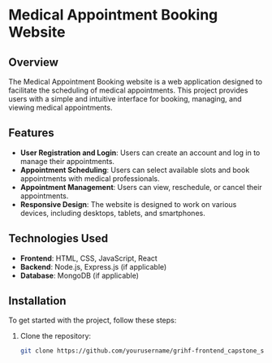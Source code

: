 # Medical Appointment Booking Website

## Overview
The Medical Appointment Booking website is a web application designed to facilitate the scheduling of medical appointments. This project provides users with a simple and intuitive interface for booking, managing, and viewing medical appointments.

## Features
- **User Registration and Login**: Users can create an account and log in to manage their appointments.
- **Appointment Scheduling**: Users can select available slots and book appointments with medical professionals.
- **Appointment Management**: Users can view, reschedule, or cancel their appointments.
- **Responsive Design**: The website is designed to work on various devices, including desktops, tablets, and smartphones.

## Technologies Used
- **Frontend**: HTML, CSS, JavaScript, React
- **Backend**: Node.js, Express.js (if applicable)
- **Database**: MongoDB (if applicable)

## Installation
To get started with the project, follow these steps:

1. Clone the repository:
   ```bash
   git clone https://github.com/yourusername/grihf-frontend_capstone_starter_code.git
